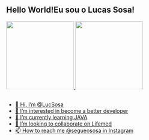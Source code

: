 ## Hello World!Eu sou o Lucas Sosa!

 <div>
  <a href="https://github.com/LucSosa">
  <img height="180em" src="https://github-readme-stats.vercel.app/api?username=LucSosa&show_icons=true&theme=dracula&include_all_commits=true&count_private=true"/>
  <img height="180em" src="https://github-readme-stats.vercel.app/api/top-langs/?username=LucSosa&layout=compact&langs_count=7&theme=dracula"/>
</div>
 
 ##

- 👋 Hi, I’m @LucSosa
- 👀 I’m interested in become a better developer
- 🌱 I’m currently learning JAVA
- 💞️ I’m looking to collaborate on Lifemed
- 📫 How to reach me @segueososa in Instagram
  
  

<!---
LucSosa/LucSosa is a ✨ special ✨ repository because its `README.md` (this file) appears on your GitHub profile.
You can click the Preview link to take a look at your changes.
--->

